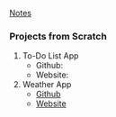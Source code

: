 [Notes](https://1drv.ms/o/s!Amp2PP8sH5SVggJQGmm1eY1bZeBG?e=gotWhc)

### Projects from Scratch
1. To-Do List App
    - Github:
    - Website:
2. Weather App
    - [Github](https://github.com/Anusree6154s/full_stack_web_development-udemy_course/tree/main/Backend/05.7%20Weather%20App%20-%20Capstone%20Project)
    - [Website](https://weather-application-a80q.onrender.com/)
